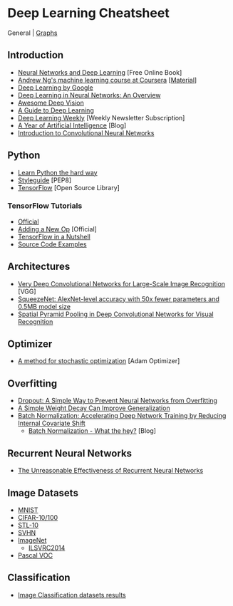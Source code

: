# Deep Learning Cheatsheet

General | [Graphs](graph.md)

## Introduction

* [Neural Networks and Deep Learning](http://www.neuralnetworksanddeeplearning.com) [Free Online Book]
* [Andrew Ng's machine learning course at Coursera](https://www.coursera.org/learn/machine-learning) [[Material](http://cs229.stanford.edu/materials.html)]
* [Deep Learning by Google](https://www.udacity.com/course/deep-learning--ud730#)
* [Deep Learning in Neural Networks: An Overview](https://arxiv.org/pdf/1404.7828.pdf)
* [Awesome Deep Vision](https://www.github.com/kjw0612/awesome-deep-vision)
* [A Guide to Deep Learning](http://yerevann.com/a-guide-to-deep-learning/?utm_campaign=Revue%20newsletter&utm_medium=Newsletter&utm_source=revue)
* [Deep Learning Weekly](http://www.deeplearningweekly.com) [Weekly Newsletter Subscription]
* [A Year of Artificial Intelligence](https://ayearofai.com/) [Blog]
* [Introduction to Convolutional Neural Networks](http://cs.nju.edu.cn/wujx/paper/CNN.pdf)

## Python

* [Learn Python the hard way](https://learnpythonthehardway.org/book/)
* [Styleguide](https://www.python.org/dev/peps/pep-0008/) [PEP8]
* [TensorFlow](https://www.tensorflow.org) [Open Source Library]

### TensorFlow Tutorials

* [Official](https://www.tensorflow.org/versions/r0.11/tutorials/index.html)
* [Adding a New Op](https://www.tensorflow.org/extend/adding_an_op) [Official]
* [TensorFlow in a Nutshell](http://camron.xyz)
* [Source Code Examples](https://github.com/aymericdamien/TensorFlow-Examples)

## Architectures

* [Very Deep Convolutional Networks for Large-Scale Image Recognition](https://arxiv.org/pdf/1409.1556v6.pdf) [VGG]
* [SqueezeNet: AlexNet-level accuracy with 50x fewer parameters and 0.5MB model size](https://arxiv.org/pdf/1602.07360.pdf)
* [Spatial Pyramid Pooling in Deep Convolutional Networks for Visual Recognition](https://arxiv.org/pdf/1406.4729.pdf)

## Optimizer

* [A method for stochastic optimization](https://arxiv.org/pdf/1412.6980v8.pdf) [Adam Optimizer]

## Overfitting

* [Dropout: A Simple Way to Prevent Neural Networks from Overfitting](https://www.cs.toronto.edu/~hinton/absps/JMLRdropout.pdf)
* [A Simple Weight Decay Can Improve Generalization](https://papers.nips.cc/paper/563-a-simple-weight-decay-can-improve-generalization.pdf)
* [Batch Normalization: Accelerating Deep Network Training by Reducing Internal Covariate Shift](https://arxiv.org/pdf/1502.03167.pdf)
  * [Batch Normalization - What the hey?](https://gab41.lab41.org/batch-normalization-what-the-hey-d480039a9e3b) [Blog]

## Recurrent Neural Networks

* [The Unreasonable Effectiveness of Recurrent Neural Networks](http://karpathy.github.io/2015/05/21/rnn-effectiveness/)

## Image Datasets

* [MNIST](http://yann.lecun.com/exdb/mnist/)
* [CIFAR-10/100](http://www.cs.toronto.edu/%7Ekriz/cifar.html)
* [STL-10](https://cs.stanford.edu/~acoates/stl10/)
* [SVHN](http://ufldl.stanford.edu/housenumbers/)
* [ImageNet](http://image-net.org/)
  * [ILSVRC2014](http://image-net.org/challenges/LSVRC/2014/download-images-5jj5.php)
* [Pascal VOC](http://host.robots.ox.ac.uk/pascal/VOC/)

## Classification

* [Image Classification datasets results](http://rodrigob.github.io/are_we_there_yet/build/classification_datasets_results.html)
